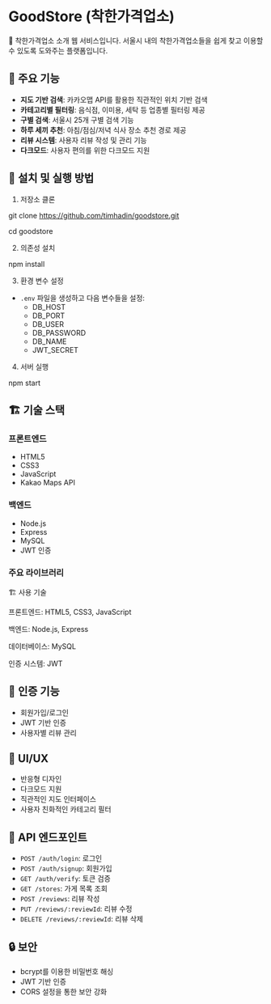 # GoodStore (착한가격업소)

🛒 착한가격업소 소개 웹 서비스입니다. 서울시 내의 착한가격업소들을 쉽게 찾고 이용할 수 있도록 도와주는 플랫폼입니다.

## 🌟 주요 기능

- **지도 기반 검색**: 카카오맵 API를 활용한 직관적인 위치 기반 검색
- **카테고리별 필터링**: 음식점, 이미용, 세탁 등 업종별 필터링 제공
- **구별 검색**: 서울시 25개 구별 검색 기능
- **하루 세끼 추천**: 아침/점심/저녁 식사 장소 추천 경로 제공
- **리뷰 시스템**: 사용자 리뷰 작성 및 관리 기능
- **다크모드**: 사용자 편의를 위한 다크모드 지원

## 🚀 설치 및 실행 방법

1. 저장소 클론

git clone https://github.com/timhadin/goodstore.git

cd goodstore

2. 의존성 설치

npm install

3. 환경 변수 설정
- `.env` 파일을 생성하고 다음 변수들을 설정:
  - DB_HOST
  - DB_PORT
  - DB_USER
  - DB_PASSWORD
  - DB_NAME
  - JWT_SECRET

4. 서버 실행

npm start

## 🏗️ 기술 스택

### 프론트엔드
- HTML5
- CSS3
- JavaScript
- Kakao Maps API

### 백엔드
- Node.js
- Express
- MySQL
- JWT 인증

### 주요 라이브러리

🏗️ 사용 기술

프론트엔드: HTML5, CSS3, JavaScript

백엔드: Node.js, Express

데이터베이스: MySQL

인증 시스템: JWT

## 🔐 인증 기능

- 회원가입/로그인
- JWT 기반 인증
- 사용자별 리뷰 관리

## 🎨 UI/UX

- 반응형 디자인
- 다크모드 지원
- 직관적인 지도 인터페이스
- 사용자 친화적인 카테고리 필터

## 🔄 API 엔드포인트

- `POST /auth/login`: 로그인
- `POST /auth/signup`: 회원가입
- `GET /auth/verify`: 토큰 검증
- `GET /stores`: 가게 목록 조회
- `POST /reviews`: 리뷰 작성
- `PUT /reviews/:reviewId`: 리뷰 수정
- `DELETE /reviews/:reviewId`: 리뷰 삭제

## 🔒 보안

- bcrypt를 이용한 비밀번호 해싱
- JWT 기반 인증
- CORS 설정을 통한 보안 강화
